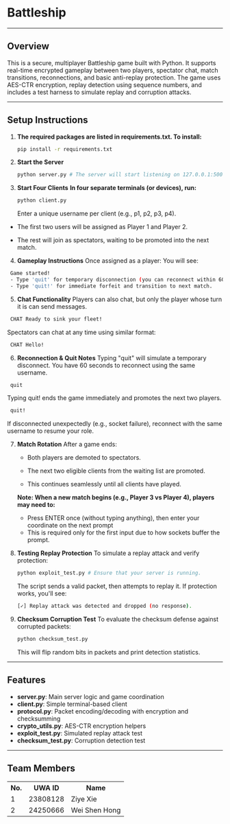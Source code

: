 # Battleship

---

## Overview

This is a secure, multiplayer Battleship game built with Python. It supports real-time encrypted gameplay between two players, spectator chat, match transitions, reconnections, and basic anti-replay protection. The game uses AES-CTR encryption, replay detection using sequence numbers, and includes a test harness to simulate replay and corruption attacks.

---

## Setup Instructions

1. **The required packages are listed in requirements.txt. To install:**

   ```bash
   pip install -r requirements.txt

   ```

2. **Start the Server**

   ```bash
   python server.py # The server will start listening on 127.0.0.1:5000 and handle multiple players and spectators.

   ```

3. **Start Four Clients**
   **In four separate terminals (or devices), run:**

   ```bash
   python client.py

   ```

   Enter a unique username per client (e.g., p1, p2, p3, p4).

- The first two users will be assigned as Player 1 and Player 2.

- The rest will join as spectators, waiting to be promoted into the next match.

4. **Gameplay Instructions**
   Once assigned as a player:
   You will see:

```bash
 Game started!
 - Type 'quit' for temporary disconnection (you can reconnect within 60s).
 - Type 'quit!' for immediate forfeit and transition to next match.

```

5. **Chat Functionality**
   Players can also chat, but only the player whose turn it is can send messages.

```bash
 CHAT Ready to sink your fleet!

```

Spectators can chat at any time using similar format:

```bash
 CHAT Hello!

```

6. **Reconnection & Quit Notes**
   Typing "quit" will simulate a temporary disconnect. You have 60 seconds to reconnect using the same username.

```bash
 quit

```

Typing quit! ends the game immediately and promotes the next two players.

```bash
 quit!

```

If disconnected unexpectedly (e.g., socket failure), reconnect with the same username to resume your role.

7. **Match Rotation**
   After a game ends:

   - Both players are demoted to spectators.

   - The next two eligible clients from the waiting list are promoted.

   - This continues seamlessly until all clients have played.

   **Note: When a new match begins (e.g., Player 3 vs Player 4), players may need to:**

   - Press ENTER once (without typing anything), then enter your coordinate on the next prompt
   - This is required only for the first input due to how sockets buffer the prompt.

8. **Testing Replay Protection**
   To simulate a replay attack and verify protection:

   ```bash
   python exploit_test.py # Ensure that your server is running.

   ```

   The script sends a valid packet, then attempts to replay it. If protection works, you'll see:

   ```bash
   [✓] Replay attack was detected and dropped (no response).

   ```

9. **Checksum Corruption Test**
   To evaluate the checksum defense against corrupted packets:

   ```bash
   python checksum_test.py

   ```

   This will flip random bits in packets and print detection statistics.

---

## Features

- **server.py**: Main server logic and game coordination
- **client.py**: Simple terminal-based client
- **protocol.py**: Packet encoding/decoding with encryption and checksumming
- **crypto_utils.py**: AES-CTR encryption helpers
- **exploit_test.py**: Simulated replay attack test
- **checksum_test.py**: Corruption detection test

---

## Team Members

<table>
  <tr>
    <th>No.</th>
    <th>UWA ID</th>
    <th>Name</th>
  </tr>
  <tr>
    <td>1</td>
    <td>23808128</td>
    <td>Ziye Xie</td>
  </tr>
  <tr>
    <td>2</td>
    <td>24250666</td>
    <td>Wei Shen Hong</td>
  </tr>
</table>
